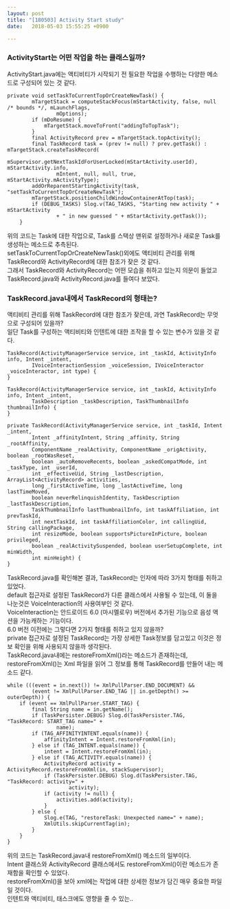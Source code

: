 ```yaml
---
layout: post
title: "[180503] Activity Start study"
date:   2018-05-03 15:55:25 +0900

---
```


<h3>ActivityStart는 어떤 작업을 하는 클래스일까?</h3>
<p>
ActivityStart.java에는 액티비티가 시작되기 전 필요한 작업을 수행하는 다양한 메소드로 구성되어 있는 것 같다.
</p>

~~~
private void setTaskToCurrentTopOrCreateNewTask() {
        mTargetStack = computeStackFocus(mStartActivity, false, null /* bounds */, mLaunchFlags,
                mOptions);
        if (mDoResume) {
            mTargetStack.moveToFront("addingToTopTask");
        }
        final ActivityRecord prev = mTargetStack.topActivity();
        final TaskRecord task = (prev != null) ? prev.getTask() : mTargetStack.createTaskRecord(
                mSupervisor.getNextTaskIdForUserLocked(mStartActivity.userId), mStartActivity.info,
                mIntent, null, null, true, mStartActivity.mActivityType);
        addOrReparentStartingActivity(task, "setTaskToCurrentTopOrCreateNewTask");
        mTargetStack.positionChildWindowContainerAtTop(task);
        if (DEBUG_TASKS) Slog.v(TAG_TASKS, "Starting new activity " + mStartActivity
                + " in new guessed " + mStartActivity.getTask());
    }
~~~
<p>위의 코드는 Task에 대한 작업으로, Task를 스택상 맨위로 설정하거나 새로운 Task를 생성하는 메소드로 추측된다.<br>
setTaskToCurrentTopOrCreateNewTask()외에도  액티비티 관리를 위해 TaskRecord와 ActivityRecord에 대한 참조가 잦은 것 같다.<br>
그래서 TaskRecord와 ActivityRecord는 어떤 모습을 취하고 있는지 의문이 들었고 TaskRecord.java와 ActivityRecord.java를 들여다 보았다.</p>

<h3>TaskRecord.java내에서 TaskRecord의 형태는?</h3>
<p>액티비티 관리를 위해 TaskRecord에 대한 참조가 잦은데, 과연 TaskRecord는 무엇으로 구성되어 있을까?<br>
일단 Task를 구성하는 액티비티와 인텐트에 대한 조작을 할 수 있는 변수가 있을 것 같다. </p>

~~~
TaskRecord(ActivityManagerService service, int _taskId, ActivityInfo info, Intent _intent,
        IVoiceInteractionSession _voiceSession, IVoiceInteractor _voiceInteractor, int type) {
}

TaskRecord(ActivityManagerService service, int _taskId, ActivityInfo info, Intent _intent,
        TaskDescription _taskDescription, TaskThumbnailInfo thumbnailInfo) {
}

private TaskRecord(ActivityManagerService service, int _taskId, Intent _intent,
        Intent _affinityIntent, String _affinity, String _rootAffinity,
        ComponentName _realActivity, ComponentName _origActivity, boolean _rootWasReset,
        boolean _autoRemoveRecents, boolean _askedCompatMode, int _taskType, int _userId,
        int _effectiveUid, String _lastDescription, ArrayList<ActivityRecord> activities,
        long _firstActiveTime, long _lastActiveTime, long lastTimeMoved,
        boolean neverRelinquishIdentity, TaskDescription _lastTaskDescription,
        TaskThumbnailInfo lastThumbnailInfo, int taskAffiliation, int prevTaskId,
        int nextTaskId, int taskAffiliationColor, int callingUid, String callingPackage,
        int resizeMode, boolean supportsPictureInPicture, boolean privileged,
        boolean _realActivitySuspended, boolean userSetupComplete, int minWidth,
        int minHeight) {          
}
~~~
<p>TaskRecord.java를 확인해본 결과, TaskRecord는 인자에 따라 3가지 형태를 취하고 있었다.<br>
default 접근자로 설정된 TaskRecord가 다른 클래스에서 사용될 수 있는데, 이 둘을 나눈것은 VoiceInteraction의 사용여부인 것 같다.<br>
VoiceInteraction는 안드로이드 6.0 (마시멜로우) 버전에서 추가된 기능으로 음성 액션을 가능캐하는 기능이다.<br>
6.0 버전 이전에는 그렇다면 2가지 형태를 취하고 있지 않을까?<br>
private 접근자로 설정된 TaskRecord는 가장 상세한 Task정보를 담고있고 이것은 정보 확인을 위해 사용되지 않을까 생각된다.<br>
TaskRecord.java내에는  restoreFromXml()라는 메소드가 존재하는데, restoreFromXml()는 Xml 파일을 읽어 그 정보를 통해 TaskRecord를 만들어 내는 메소드 같다.
</p>

~~~
while (((event = in.next()) != XmlPullParser.END_DOCUMENT) &&
        (event != XmlPullParser.END_TAG || in.getDepth() >= outerDepth)) {
    if (event == XmlPullParser.START_TAG) {
        final String name = in.getName();
        if (TaskPersister.DEBUG) Slog.d(TaskPersister.TAG, "TaskRecord: START_TAG name=" +
                name);
        if (TAG_AFFINITYINTENT.equals(name)) {
            affinityIntent = Intent.restoreFromXml(in);
        } else if (TAG_INTENT.equals(name)) {
            intent = Intent.restoreFromXml(in);
        } else if (TAG_ACTIVITY.equals(name)) {
            ActivityRecord activity = ActivityRecord.restoreFromXml(in, stackSupervisor);
            if (TaskPersister.DEBUG) Slog.d(TaskPersister.TAG, "TaskRecord: activity=" +
                    activity);
            if (activity != null) {
                activities.add(activity);
            }
        } else {
            Slog.e(TAG, "restoreTask: Unexpected name=" + name);
            XmlUtils.skipCurrentTag(in);
        }
    }
}
~~~
<p>위의 코드는 TaskRecord.java내 restoreFromXml() 메소드의 일부이다.<br>
Intent 클래스와 ActivityRecord 클래스에서도 restoreFromXml()이란 메소드가 존재함을 확인할 수 있었다.<br>
restoreFromXml()을 보아 xml에는 작업에 대한 상세한 정보가 담긴 매우 중요한 파일일 것이다.<br>
인텐트와 액티비티, 태스크에도 영향을 줄 수 있는..</p>
